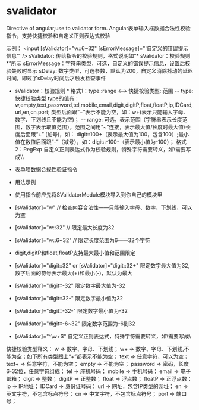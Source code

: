 # svalidator
Directive of angular,use to validator form.
Angular表单输入框数据合法性校验指令，支持快捷校验和自定义正则表达式校验

示例：
<input [sValidator]="w::6~32" [sErrorMessage]="'自定义的错误提示信息'" />
sValidator: 传给指令的校验规则，格式说明如“* sValidator：校验规则 *”所示
sErrorMessage：字符串类型，可选，自定义的错误提示信息，设置后校验失败时显示
sDelay: 数字类型，可选参数，默认为200，自定义消除抖动的延迟时间，即过了sDelay时间后才触发检查事件
* sValidator：校验规则 *
  格式1：type::range <——> 快捷校验类型::范围
    -- type: 快捷校验类型
         type的值有：w,empty,text,password,tel,mobile,email,digit,digitP,float,floatP,ip,IDCard,url,en,cn,port;
         类型后面跟“+”表示不能为空，如：w+(表示只能输入字母、数字、下划线且不能为空)；
    -- range: 可选，表示范围（字符串表示长度范围，数字表示取值范围），范围之间用“~”连接，表示最大值/长度时最大值/长    度后面跟“+”   (加号)，如：              digit::100+（表示最大值为100，包含100）;最小值在数值后面跟“-”（减号），如：digit::-100-（表示最小值为-100）；
  格式2：RegExp 自定义正则表达式作为校验规则，特殊字符需要转义，如\需要写成\\\\

* 表单项数据合规性验证指令
* 用法示例
* 使用指令前应先将SValidatorModule模块导入到你自己的模块里
* [sValidator]="w" // 检查内容合法性——只能输入字母、数字、下划线，可以为空
* [sValidator]="w::32" // 限定最大长度为32
* [sValidator]="w::6~32" // 限定长度范围为6——32个字符
* digit,digitP和float,floatP支持最大最小值和范围限定
* [sValidator]="digit::32" or [sValidator]="digit::32+" 限定数字最大值为32,数字后面的符号表示最大(+)和最小(-)，默认为最大
* [sValidator]="digit::-32" 限定数字最大值为-32
* [sValidator]="digit::32-" 限定数字最小值为32
* [sValidator]="digit::-32-" 限定数字最小值为-32
* [sValidator]="digit::-6~32" 限定数字范围为-6到32
* [sValidator]="^\\w+$" 自定义正则表达式，特殊字符需要转义，如\需要写成\\

快捷校验类型释义：
w => 数字、字母、下划线；
w+ => 数字、字母、下划线,不能为空；如下所有类型跟上“+”都表示不能为空；
text => 任意字符，可以为空；
text+ => 任意字符，不能为空；
empty => 不能为空；
password => 密码，长度6-32位，任意字符组成；
tel => 座机号码；
mobile => 手机号码；
email => 电子邮箱；
digit => 整数；
digitP => 正整数；
float => 浮点数；
floatP => 正浮点数；
ip => IP地址；
IDCard => 身份证号码；
url => 网址，包含IP类型的网址；
en => 英文字符，不包含标点符号；
cn => 中文字符，不包含标点符号；
port => 端口号；
